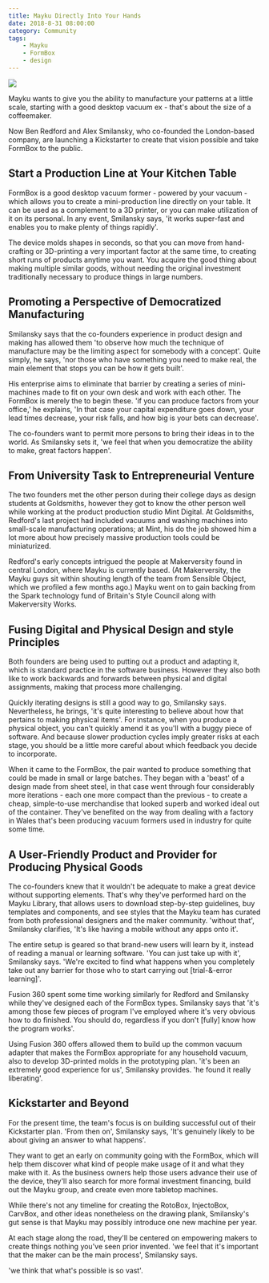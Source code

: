 ```yaml
---
title: Mayku Directly Into Your Hands
date: 2018-8-31 08:00:00
category: Community
tags:
	- Mayku
	- FormBox
	- design
---
```


![](/images/1.jpg)

Mayku wants to give you the ability to manufacture your patterns at a little scale, starting with a good desktop vacuum ex - that's about the size of a coffeemaker.

Now Ben Redford and Alex Smilansky, who co-founded the London-based company, are launching a Kickstarter to create that vision possible and take FormBox to the public.

<!-- more -->

## Start a Production Line at Your Kitchen Table

FormBox is a good desktop vacuum former - powered by your vacuum - which allows you to create a mini-production line directly on your table. It can be used as a complement to a 3D printer, or you can make utilization of it on its personal. In any event, Smilansky says, 'it works super-fast and enables you to make plenty of things rapidly'.

The device molds shapes in seconds, so that you can move from hand-crafting or 3D-printing a very important factor at the same time, to creating short runs of products anytime you want. You acquire the good thing about making multiple similar goods, without needing the original investment traditionally necessary to produce things in large numbers.

## Promoting a Perspective of Democratized Manufacturing

Smilansky says that the co-founders experience in product design and making has allowed them 'to observe how much the technique of manufacture may be the limiting aspect for  somebody with a concept'. Quite simply, he says, 'nor those who have something you need to make real, the main element that stops you can be how it gets built'.

His enterprise aims to eliminate that barrier by creating a series of mini-machines made to fit on your own desk and work with each other. The FormBox is merely the to begin these. 'if you can produce factors from your office,' he explains, 'In that case your capital expenditure goes down, your lead times decrease, your risk falls, and how big is your bets can decrease'.

The co-founders want to permit more persons to bring their ideas in to the world. As Smilansky sets it, 'we feel that when you democratize the ability to make, great factors happen'.

## From University Task to Entrepreneurial Venture

The two founders met the other person during their college days as design students at Goldsmiths, however they got to know the other person well while working at the product production studio Mint Digital. At Goldsmiths, Redford's last project had included vacuums and washing machines into small-scale manufacturing operations; at Mint, his do the job showed him a lot more about how precisely massive production tools could be miniaturized.

Redford's early concepts intrigued the people at Makerversity found in central London, where Mayku is currently based. (At Makerversity, the Mayku guys sit within shouting length of the team from Sensible Object, which we profiled a few months ago.) Mayku went on to gain backing from the Spark technology fund of Britain's Style Council along with Makerversity Works.

## Fusing Digital and Physical Design and style Principles

Both founders are being used to putting out a product and adapting it, which is standard practice in the software business. However they also both like to work backwards and forwards between physical and digital assignments, making that process more challenging.

Quickly iterating designs is still a good way to go, Smilansky says. Nevertheless, he brings, 'it's quite interesting to believe about how that pertains to making physical items'. For instance, when you produce a physical object, you can't quickly amend it as you'll with a buggy piece of software. And because slower production cycles imply greater risks at each stage, you should be a little more careful about which feedback you decide to incorporate.

When it came to the FormBox, the pair wanted to produce something that could be made in small or large batches. They began with a 'beast' of a design made from sheet steel, in that case went through four considerably more iterations - each one more compact than the previous - to create a cheap, simple-to-use merchandise that looked superb and worked ideal out of the container. They've benefited on the way from dealing with a factory in Wales that's been producing vacuum formers used in industry for quite some time.

## A User-Friendly Product and Provider for Producing Physical Goods

The co-founders knew that it wouldn't be adequate to make a great device without supporting elements. That's why they've performed hard on the Mayku Library, that allows users to download step-by-step guidelines, buy templates and components, and see styles that the Mayku team has curated from both professional designers and the maker community. 'without that', Smilansky clarifies, 'It's like having a mobile without any apps onto it'.

The entire setup is geared so that brand-new users will learn by it, instead of reading a manual or learning software. 'You can just take up with it', Smilansky says. 'We're excited to find what happens when you completely take out any barrier for those who to start carrying out [trial-&-error learning]'.

Fusion 360 spent some time working similarly for Redford and Smilansky while they've designed each of the FormBox types. Smilansky says that 'it's among those few pieces of program I've employed where it's very obvious how to do finished. You should do, regardless if you don't [fully] know how the program works'.

Using Fusion 360 offers allowed them to build up the common vacuum adapter that makes the FormBox appropriate for any household vacuum, also to develop 3D-printed molds in the prototyping plan. 'it's been an extremely good experience for us', Smilansky provides. 'he found it really liberating'.

## Kickstarter and Beyond

For the present time, the team's focus is on building successful out of their Kickstarter plan. 'From then on', Smilansky says, 'It's genuinely likely to be about giving an answer to what happens'.

They want to get an early on community going with the FormBox, which will help them discover what kind of people make usage of it and what they make with it. As the business owners help those users advance their use of the device, they'll also search for more formal investment financing, build out the Mayku group, and create even more tabletop machines.

While there's not any timeline for creating the RotoBox, InjectoBox, CarvBox, and other ideas nonetheless on the drawing plank, Smilansky's gut sense is that Mayku may possibly introduce one new machine per year.

At each stage along the road, they'll be centered on empowering makers to create things nothing you've seen prior invented. 'we feel that it's important that the maker can be the main process', Smilansky says.

'we think that what's possible is so vast'.